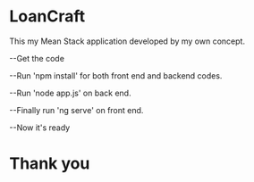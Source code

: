 # LoanCraft
This my Mean Stack application developed by my own concept.

 --Get the code  

 --Run 'npm install' for both front end and backend codes.
 
 --Run 'node app.js' on back end.
 
 --Finally run 'ng serve' on front end.
 
 --Now it's ready
 
 # Thank you




